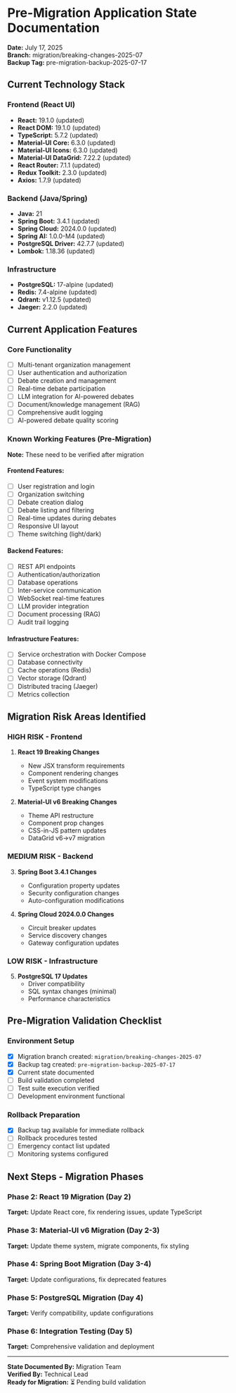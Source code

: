 # Pre-Migration Application State Documentation

**Date:** July 17, 2025  
**Branch:** migration/breaking-changes-2025-07  
**Backup Tag:** pre-migration-backup-2025-07-17  

## Current Technology Stack

### Frontend (React UI)
- **React:** 19.1.0 (updated)
- **React DOM:** 19.1.0 (updated) 
- **TypeScript:** 5.7.2 (updated)
- **Material-UI Core:** 6.3.0 (updated)
- **Material-UI Icons:** 6.3.0 (updated)
- **Material-UI DataGrid:** 7.22.2 (updated)
- **React Router:** 7.1.1 (updated)
- **Redux Toolkit:** 2.3.0 (updated)
- **Axios:** 1.7.9 (updated)

### Backend (Java/Spring)
- **Java:** 21
- **Spring Boot:** 3.4.1 (updated)
- **Spring Cloud:** 2024.0.0 (updated)
- **Spring AI:** 1.0.0-M4 (updated)
- **PostgreSQL Driver:** 42.7.7 (updated)
- **Lombok:** 1.18.36 (updated)

### Infrastructure
- **PostgreSQL:** 17-alpine (updated)
- **Redis:** 7.4-alpine (updated)
- **Qdrant:** v1.12.5 (updated)
- **Jaeger:** 2.2.0 (updated)

## Current Application Features

### Core Functionality
- [ ] Multi-tenant organization management
- [ ] User authentication and authorization  
- [ ] Debate creation and management
- [ ] Real-time debate participation
- [ ] LLM integration for AI-powered debates
- [ ] Document/knowledge management (RAG)
- [ ] Comprehensive audit logging
- [ ] AI-powered debate quality scoring

### Known Working Features (Pre-Migration)
**Note:** These need to be verified after migration

#### Frontend Features:
- [ ] User registration and login
- [ ] Organization switching
- [ ] Debate creation dialog
- [ ] Debate listing and filtering
- [ ] Real-time updates during debates
- [ ] Responsive UI layout
- [ ] Theme switching (light/dark)

#### Backend Features:
- [ ] REST API endpoints
- [ ] Authentication/authorization
- [ ] Database operations
- [ ] Inter-service communication
- [ ] WebSocket real-time features
- [ ] LLM provider integration
- [ ] Document processing (RAG)
- [ ] Audit trail logging

#### Infrastructure Features:
- [ ] Service orchestration with Docker Compose
- [ ] Database connectivity
- [ ] Cache operations (Redis)
- [ ] Vector storage (Qdrant)
- [ ] Distributed tracing (Jaeger)
- [ ] Metrics collection

## Migration Risk Areas Identified

### HIGH RISK - Frontend
1. **React 19 Breaking Changes**
   - New JSX transform requirements
   - Component rendering changes
   - Event system modifications
   - TypeScript type changes

2. **Material-UI v6 Breaking Changes**
   - Theme API restructure
   - Component prop changes
   - CSS-in-JS pattern updates
   - DataGrid v6→v7 migration

### MEDIUM RISK - Backend
3. **Spring Boot 3.4.1 Changes**
   - Configuration property updates
   - Security configuration changes
   - Auto-configuration modifications

4. **Spring Cloud 2024.0.0 Changes**
   - Circuit breaker updates
   - Service discovery changes
   - Gateway configuration updates

### LOW RISK - Infrastructure
5. **PostgreSQL 17 Updates**
   - Driver compatibility
   - SQL syntax changes (minimal)
   - Performance characteristics

## Pre-Migration Validation Checklist

### Environment Setup
- [x] Migration branch created: `migration/breaking-changes-2025-07`
- [x] Backup tag created: `pre-migration-backup-2025-07-17`
- [x] Current state documented
- [ ] Build validation completed
- [ ] Test suite execution verified
- [ ] Development environment functional

### Rollback Preparation
- [x] Backup tag available for immediate rollback
- [ ] Rollback procedures tested
- [ ] Emergency contact list updated
- [ ] Monitoring systems configured

## Next Steps - Migration Phases

### Phase 2: React 19 Migration (Day 2)
**Target:** Update React core, fix rendering issues, update TypeScript

### Phase 3: Material-UI v6 Migration (Day 2-3) 
**Target:** Update theme system, migrate components, fix styling

### Phase 4: Spring Boot Migration (Day 3-4)
**Target:** Update configurations, fix deprecated features

### Phase 5: PostgreSQL Migration (Day 4)
**Target:** Verify compatibility, update configurations

### Phase 6: Integration Testing (Day 5)
**Target:** Comprehensive validation and deployment

---

**State Documented By:** Migration Team  
**Verified By:** Technical Lead  
**Ready for Migration:** ⏳ Pending build validation